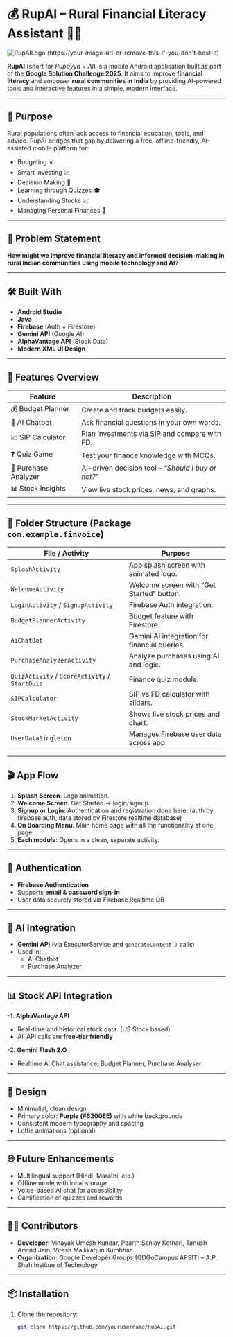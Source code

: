 # 💰 RupAI – Rural Financial Literacy Assistant 📱💡
![RupAILogo](https://github.com/user-attachments/assets/65db2504-4f31-46bd-8b41-4e7b8ee6d481)
(https://your-image-url-or-remove-this-if-you-don't-host-it)

**RupAI** (short for *Rupayya* + *AI*) is a mobile Android application built as part of the **Google Solution Challenge 2025**. It aims to improve **financial literacy** and empower **rural communities in India** by providing AI-powered tools and interactive features in a simple, modern interface.

---

## 🚀 Purpose

Rural populations often lack access to financial education, tools, and advice. RupAI bridges that gap by delivering a free, offline-friendly, AI-assisted mobile platform for:

- Budgeting 📊
- Smart Investing 💹
- Decision Making 🤖
- Learning through Quizzes 🎓
- Understanding Stocks 📈
- Managing Personal Finances 💸

---

## 🎯 Problem Statement

**How might we improve financial literacy and informed decision-making in rural Indian communities using mobile technology and AI?**

---

## 🛠️ Built With

- **Android Studio**
- **Java**
- **Firebase** (Auth + Firestore)
- **Gemini API** (Google AI)
- **AlphaVantage API** (Stock Data)
- **Modern XML UI Design**

---

## 📱 Features Overview

| Feature                  | Description                                       |
|--------------------------|---------------------------------------------------|
| 💰 Budget Planner         | Create and track budgets easily.                 |
| 🤖 AI Chatbot             | Ask financial questions in your own words.       |
| 📈 SIP Calculator         | Plan investments via SIP and compare with FD.   |
| ❓ Quiz Game              | Test your finance knowledge with MCQs.           |
| 🧾 Purchase Analyzer      | AI-driven decision tool – *“Should I buy or not?”* |
| 📊 Stock Insights         | View live stock prices, news, and graphs.       |

---

## 📂 Folder Structure (Package `com.example.finvoice`)

| File / Activity              | Purpose |
|-----------------------------|---------|
| `SplashActivity`            | App splash screen with animated logo. |
| `WelcomeActivity`           | Welcome screen with “Get Started” button. |
| `LoginActivity` / `SignupActivity` | Firebase Auth integration. |
| `BudgetPlannerActivity`     | Budget feature with Firestore. |
| `AiChatBot`                 | Gemini AI integration for financial queries. |
| `PurchaseAnalyzerActivity`  | Analyze purchases using AI and logic. |
| `QuizActivity` / `ScoreActivity` / `StartQuiz` | Finance quiz module. |
| `SIPCalculator`             | SIP vs FD calculator with sliders. |
| `StockMarketActivity`       | Shows live stock prices and chart. |
| `UserDataSingleton`        | Manages Firebase user data across app. |

---

## 🎬 App Flow

1. **Splash Screen**: Logo animation.
2. **Welcome Screen**: Get Started → login/signup.
3. **Signup or Login**: Authentication and registration done here. (auth by firebase auth, data stored by Firestore realtime database)
4. **On Boarding Menu**: Main home page with all the functionality at one page.
5. **Each module**: Opens in a clean, separate activity.

---

## 🔐 Authentication

- **Firebase Authentication**
- Supports **email & password sign-in**
- User data securely stored via Firebase Realtime DB

---

## 🧠 AI Integration

- **Gemini API** (via ExecutorService and `generateContent()` calls)
- Used in:
  - AI Chatbot
  - Purchase Analyzer

---

## 📊 Stock API Integration

-1. **AlphaVantage API**
- Real-time and historical stock data. (US Stock based)
- All API calls are **free-tier friendly**

-2. **Gemini Flash 2.O**
- Realtime AI Chat assistance, Budget Planner, Purchase Analyser.

---

## 🎨 Design

- Minimalist, clean design
- Primary color: **Purple (#6200EE)** with white backgrounds
- Consistent modern typography and spacing
- Lottie animations (optional)

---

## 🌐 Future Enhancements

- Multilingual support (Hindi, Marathi, etc.)
- Offline mode with local storage
- Voice-based AI chat for accessibility
- Gamification of quizzes and rewards

---

## 👩‍💻 Contributors

- **Developer**: Vinayak Umesh Kundar, Paarth Sanjay Kothari, Tanush Arvind Jain, Viresh Mallikarjun Kumbhar.  
- **Organization**: Google Developer Groups (GDGoCampus APSIT) – A.P. Shah Institue of Technology

---

## 📦 Installation

1. Clone the repository:
   ```bash
   git clone https://github.com/yourusername/RupAI.git
